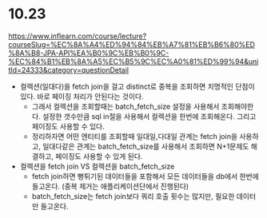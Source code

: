 # 10.23
https://www.inflearn.com/course/lecture?courseSlug=%EC%8A%A4%ED%94%84%EB%A7%81%EB%B6%80%ED%8A%B8-JPA-API%EA%B0%9C%EB%B0%9C-%EC%84%B1%EB%8A%A5%EC%B5%9C%EC%A0%81%ED%99%94&unitId=24333&category=questionDetail
- 컬렉션(일대다)을 fetch join을 걸고 distinct로 중복을 조회하면 치명적인 단점이 있다. 바로 페이징 처리가 안된다는 것이다.
  - 그래서 컬렉션을 조회할때는 batch_fetch_size 설정을 사용해서 조회해야한다. 설정한 갯수만큼 sql in절을 사용해서 컬렉션을 한번에 조회해온다. 그리고 페이징도 사용할 수 있다.
  - 정리하자면 어떤 엔티티를 조회할때 일대일,다대일 관계는 fetch join을 사용하고, 일대다같은 관계는 batch_fetch_size를 사용해서 조회하면 N+1문제도 해결하고, 페이징도 사용할 수 있게 된다.
- 컬렉션을 fetch join VS 컬렉션을 batch_fetch_size
    - fetch join하면 뻥튀기된 데이터들을 포함해서 모든 데이터들을 db에서 한번에 들고온다. (중복 제거는 애플리케이션단에서 진행된다)
    - batch_fetch_size는 fetch join보다 쿼리 호출 횟수는 많지만, 필요한 데이터만 들고온다.  
